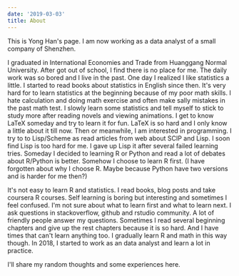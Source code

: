 ```yaml
---
date: '2019-03-03'
title: About
---
```


This is Yong Han's page. I am now working as a data analyst of a small company of Shenzhen.

I graduated in International Economies and Trade from Huanggang Normal University. After got out of school, I find there is no place for me. The daily work was so bored and I live in the past. One day I realized I like statistics a little. I started to read books about statistics in English since then. It's very hard for to learn statistics at the beginning because of my poor math skills. I hate calculation and doing math exercise and often make sally mistakes in the past math test. I slowly learn some statistics and tell myself to stick to study more after reading novels and viewing animations. I get to know LaTeX someday and try to learn it for fun. LaTeX is so hard and I only know a little about it till now. Then or meanwhile, I am interested in programming. I try to to Lisp/Scheme as read articles from web about SCIP and Lisp. I soon find Lisp is too hard for me. I gave up Lisp it after several failed learning tries. Someday I decided to learning R or Python and read a lot of debates about R/Python is better. Somehow I choose to learn R first. (I have forgotten about why I choose R. Maybe because Python have two versions and is harder for me then?)

It's not easy to learn R and statistics. I read books, blog posts and take coursera R courses. Self learning is boring but interesting and sometimes I feel confused. I'm not sure about what to learn first and what to learn next. I ask questions in stackoverflow, github and rstudio community. A lot of friendly people answer my questions. Sometimes I read several beginning chapters and give up the rest chapters because it is so hard. And I have times that can't learn anything too. I gradually learn R and math in this way though. In 2018, I started to work as an data analyst and learn a lot in practice.

I'll share my random thoughts and some experiences here.
